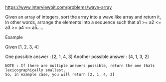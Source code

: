 https://www.interviewbit.com/problems/wave-array

Given an array of integers, sort the array into a wave like array and return it,
In other words, arrange the elements into a sequence such that a1 >= a2 <= a3 >= a4 <= a5.....

Example

Given [1, 2, 3, 4]

One possible answer : [2, 1, 4, 3]
Another possible answer : [4, 1, 3, 2]

    NOTE : If there are multiple answers possible, return the one thats lexicographically smallest.
    So, in example case, you will return [2, 1, 4, 3] 